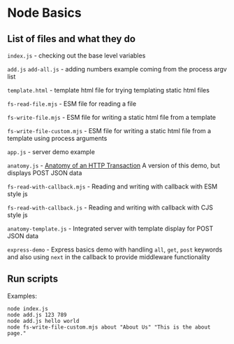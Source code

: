 # Node Basics

## List of files and what they do

```index.js``` - checking out the base level variables

```add.js``` ```add-all.js``` - adding numbers example coming from the process argv list

```template.html``` - template html file for trying templating static html files

```fs-read-file.mjs``` - ESM file for reading a file

```fs-write-file.mjs``` - ESM file for writing a static html file from a template

```fs-write-file-custom.mjs``` - ESM file for writing a static html file from a template using process arguments

```app.js``` - server demo example

```anatomy.js``` - [Anatomy of an HTTP Transaction](https://nodejs.org/en/docs/guides/anatomy-of-an-http-transaction) A version of this demo, but displays POST JSON data

```fs-read-with-callback.mjs``` - Reading and writing with callback with ESM style js

```fs-read-with-callback.js``` - Reading and writing with callback with CJS style js

```anatomy-template.js``` - Integrated server with template display for POST JSON data

```express-demo``` - Express basics demo with handling ```all```, ```get```, ```post``` keywords and also using ```next``` in the callback to provide middleware functionality

## Run scripts

Examples:

```
node index.js
node add.js 123 789
node add.js hello world
node fs-write-file-custom.mjs about "About Us" "This is the about page."
```
